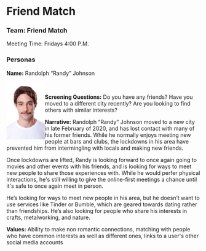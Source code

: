 # Friend Match
### Team: Friend Match

Meeting Time: Fridays 4:00 P.M.

### Personas
**Name:** Randolph “Randy” Johnson

<img src="randy.png" width="100" align="left" />
<br/>

**Screening Questions:**
Do you have any friends?
Have you moved to a different city recently?
Are you looking to find others with similar interests?

**Narrative:**
Randolph “Randy” Johnson moved to a new city in late February of 2020, and has lost contact with many of his former friends. While he normally enjoys meeting new people at bars and clubs, the lockdowns in his area have prevented him from intermingling with locals and making new friends.

Once lockdowns are lifted, Randy is looking forward to once again going to movies and other events with his friends, and is looking for ways to meet new people to share those experiences with. While he would perfer physical interactions, he's still willing to give the online-first meetings a chance until it's safe to once again meet in person.

He’s looking for ways to meet new people in his area, but he doesn’t want to use services like Tinder or Bumble, which are geared towards dating rather than friendships. He’s also looking for people who share his interests in crafts, metalworking, and nature. 

**Values:**
Ability to make non romantic connections, matching with people who have common interests as well as different ones, links to a user's other social media accounts
